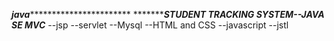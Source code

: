 *********************java********************************************
********************STUDENT TRACKING SYSTEM--JAVA SE MVC*************
--jsp
--servlet
--Mysql
--HTML and CSS 
--javascript
--jstl